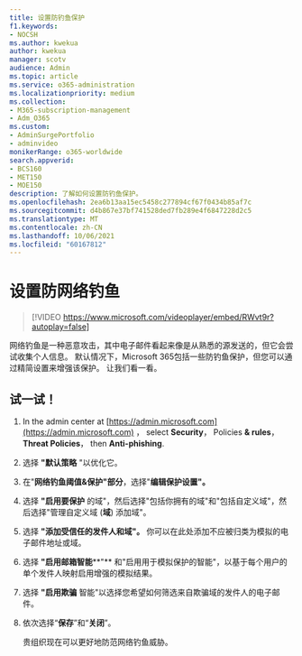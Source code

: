 ```yaml
---
title: 设置防钓鱼保护
f1.keywords:
- NOCSH
ms.author: kwekua
author: kwekua
manager: scotv
audience: Admin
ms.topic: article
ms.service: o365-administration
ms.localizationpriority: medium
ms.collection:
- M365-subscription-management
- Adm_O365
ms.custom:
- AdminSurgePortfolio
- adminvideo
monikerRange: o365-worldwide
search.appverid:
- BCS160
- MET150
- MOE150
description: 了解如何设置防钓鱼保护。
ms.openlocfilehash: 2ea6b13aa15ec5458c277894cf67f0434b85af7c
ms.sourcegitcommit: d4b867e37bf741528ded7fb289e4f6847228d2c5
ms.translationtype: MT
ms.contentlocale: zh-CN
ms.lasthandoff: 10/06/2021
ms.locfileid: "60167812"
---
```

# <a name="set-up-anti-phishing"></a>设置防网络钓鱼

> [!VIDEO https://www.microsoft.com/videoplayer/embed/RWvt9r?autoplay=false]

网络钓鱼是一种恶意攻击，其中电子邮件看起来像是从熟悉的源发送的，但它会尝试收集个人信息。 默认情况下，Microsoft 365包括一些防钓鱼保护，但您可以通过精简设置来增强该保护。 让我们看一看。

## <a name="try-it"></a>试一试！

1. In the admin center at [https://admin.microsoft.com](https://admin.microsoft.com) ， select **Security**， Policies **& rules**， **Threat Policies**， then **Anti-phishing**.
1. 选择 **"默认策略** "以优化它。
1. 在"**网络钓鱼阈值&保护"部分**，选择"**编辑保护设置"。**
1. 选择 **"启用要保护** 的域"，然后选择"包括你拥有的域"和"包括自定义域"，然后选择"管理自定义域 (**域**) 添加域"。
1. 选择 **"添加受信任的发件人和域"。** 你可以在此处添加不应被归类为模拟的电子邮件地址或域。
1. 选择 **"启用邮箱智能****"** 和"启用用于模拟保护的智能"，以基于每个用户的单个发件人映射启用增强的模拟结果。
1. 选择 **"启用欺骗** 智能"以选择您希望如何筛选来自欺骗域的发件人的电子邮件。
1. 依次选择“**保存**”和“**关闭**”。

    贵组织现在可以更好地防范网络钓鱼威胁。
